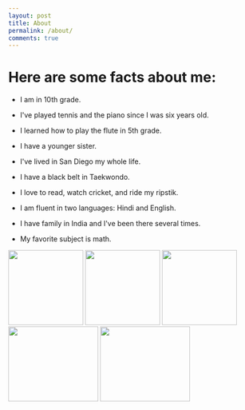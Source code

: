 ```yaml
---
layout: post
title: About
permalink: /about/
comments: true
---
```


# Here are some facts about me:

- I am in 10th grade.

- I've played tennis and the piano since I was six years old.

- I learned how to play the flute in 5th grade.

- I have a younger sister.

- I've lived in San Diego my whole life.

- I have a black belt in Taekwondo.

- I love to read, watch cricket, and ride my ripstik.

- I am fluent in two languages: Hindi and English.

- I have family in India and I've been there several times.

- My favorite subject is math.

<img src="{{site.baseurl}}/images/piano.jpg" width="150" height="150" alt="">
<img src="{{site.baseurl}}/images/tennis.jpg" width="150" height="150" alt="">
<img src="{{site.baseurl}}/images/ripstik.avif" width="150" height="150" alt="">
<img src="{{site.baseurl}}/images/california.jpg" width="180" height="150" alt="">
<img src="{{site.baseurl}}/images/flute.jpg" width="180" height="150" alt="">
